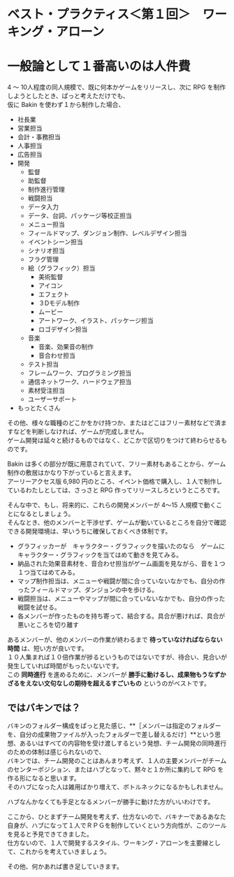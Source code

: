 # ベスト・プラクティス＜第１回＞　ワーキング・アローン

# 一般論として１番高いのは人件費

4 ～ 10人程度の同人規模で、既に何本かゲームをリリースし、次に RPG を制作しようとしたとき、ぱっと考えただけでも、  
仮に Bakin を使わず１から制作した場合、  

* 社長業
* 営業担当
* 会計・事務担当
* 人事担当
* 広告担当
* 開発
    * 監督
    * 助監督
    * 制作進行管理
    * 戦闘担当
    * データ入力
    * データ、台詞、パッケージ等校正担当
    * メニュー担当
    * フィールドマップ、ダンジョン制作、レベルデザイン担当
    * イベントシーン担当
    * シナリオ担当
    * フラグ管理
    * 絵（グラフィック）担当
        * 美術監督
        * アイコン
        * エフェクト
        * ３Dモデル制作
        * ムービー
        * アートワーク、イラスト、パッケージ担当
        * ロゴデザイン担当
    * 音楽
        * 音楽、効果音の制作
        * 音合わせ担当
    * テスト担当
    * フレームワーク、プログラミング担当
    * 通信ネットワーク、ハードウェア担当
    * 素材受注担当
    * ユーザーサポート
* もっとたくさん

その他、様々な職種のどこかをかけ持つか、またはどこはフリー素材などで済ますなどを判断しなければ、ゲームが完成しません。  
ゲーム開発は延々と続けるものではなく、どこかで区切りをつけて終わらせるものです。  

Bakin は多くの部分が既に用意されていて、フリー素材もあることから、ゲーム制作の敷居はかなり下がっていると言えます。  
アーリーアクセス版 6,980 円のところ、イベント価格で購入し、１人で制作しているわたしとしては、さっさと RPG 作ってリリースしろというところです。  

そんな中で、もし、将来的に、これらの開発メンバーが 4～15 人規模で動くことになるとしましょう。  
そんなとき、他のメンバーと干渉せず、ゲームが動いているところを自分で確認できる開発環境は、早いうちに確保しておくべき体制です。  

* グラフィッカーが　キャラクター・グラフィックを描いたのなら　ゲームにキャラクター・グラフィックを当てはめて動きを見てみる。
* 納品された効果音素材を、音合わせ担当がゲーム画面を見ながら、音を１つ１つ当てはめてみる。
* マップ制作担当は、メニューや戦闘が間に合っていないなかでも、自分の作ったフィールドマップ、ダンジョンの中を歩ける。
* 戦闘担当は、メニューやマップが間に合っていないなかでも、自分の作った戦闘を試せる。
* 各メンバーが作ったものを持ち寄って、結合する。具合が悪ければ、具合が悪いところを切り離す

あるメンバーが、他のメンバーの作業が終わるまで **待っていなければならない時間** は、短い方が良いです。  
１０人集まれば１０倍作業が捗るというものではないですが、待合い、見合いが発生していれば時間がもったいないです。  
この **同時進行** を進めるために、メンバーが **勝手に動けるし、成果物もうなずかざるをえない文句なしの期待を超えるすごいもの** というのがベストです。  

## ではバキンでは？

バキンのフォルダー構成をぱっと見た感じ、**［メンバーは指定のフォルダーを、自分の成果物ファイルが入ったフォルダーで差し替えるだけ］**という思想、あるいはすべての内容物を受け渡しするという発想、チーム開発の同時進行のための体制は感じられないので、  
バキンでは、チーム開発のことはあんまり考えず、１人の主要メンバーがチームのセンターポジション、またはハブとなって、黙々と１か所に集約して RPG を作る形になると思います。  
そのハブになった人は雑用ばかり増えて、ボトルネックになるかもしれません。  

ハブなんかなくても手足となるメンバーが勝手に動けた方がいいわけです。  

ここから、ひとまずチーム開発を考えず、仕方ないので、バキナーであるあなた自身が、ハブになって１人でＲＰＧを制作していくという方向性が、このツールを見ると予見できてきました。  
仕方ないので、１人で開発するスタイル、ワーキング・アローンを主要線として、これからを考えていきましょう。  

その他、何かあれば書き足していきます。  

